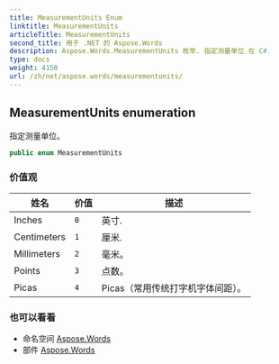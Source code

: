 ```yaml
---
title: MeasurementUnits Enum
linktitle: MeasurementUnits
articleTitle: MeasurementUnits
second_title: 用于 .NET 的 Aspose.Words
description: Aspose.Words.MeasurementUnits 枚举. 指定测量单位 在 C#.
type: docs
weight: 4150
url: /zh/net/aspose.words/measurementunits/
---
```

## MeasurementUnits enumeration

指定测量单位。

```csharp
public enum MeasurementUnits
```

### 价值观

| 姓名 | 价值 | 描述 |
| --- | --- | --- |
| Inches | `0` | 英寸. |
| Centimeters | `1` | 厘米. |
| Millimeters | `2` | 毫米。 |
| Points | `3` | 点数。 |
| Picas | `4` | Picas（常用传统打字机字体间距）。 |

### 也可以看看

* 命名空间 [Aspose.Words](../../aspose.words/)
* 部件 [Aspose.Words](../../)
